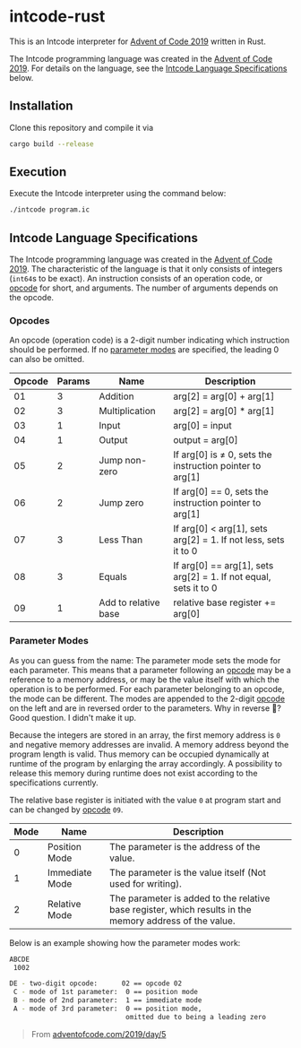 # intcode-rust

This is an Intcode interpreter for [Advent of Code 2019](https://www.adventofcode.com/2019) written in Rust.

The Intcode programming language was created in the [Advent of Code 2019](https://www.adventofcode.com/2019). For details on the language, see the [Intcode Language Specifications](#intcode-language-specifications) below.

## Installation

Clone this repository and compile it via

```bash
cargo build --release
```

## Execution

Execute the Intcode interpreter using the command below:

```bash
./intcode program.ic
```

## Intcode Language Specifications

The Intcode programming language was created in the [Advent of Code 2019](adventofcode.com/2019).
The characteristic of the language is that it only consists of integers (`int64`s to be exact). An instruction consists of an operation code, or [opcode](#opcodes) for short, and arguments. The number of arguments depends on the opcode.

### Opcodes

An opcode (operation code) is a 2-digit number indicating which instruction should be performed. If no [parameter modes](#parameter-modes) are specified, the leading 0 can also be omitted.

| Opcode | Params | Name                 | Description                                                  |
| ------ | ------ | -------------------- | ------------------------------------------------------------ |
| 01     | 3      | Addition             | arg[2] = arg[0] + arg[1]                                     |
| 02     | 3      | Multiplication       | arg[2] = arg[0] * arg[1]                                     |
| 03     | 1      | Input                | arg[0] = input                                               |
| 04     | 1      | Output               | output = arg[0]                                              |
| 05     | 2      | Jump non-zero        | If arg[0] is ≠ 0, sets the instruction pointer to arg[1]     |
| 06     | 2      | Jump zero            | If arg[0] == 0, sets the instruction pointer to arg[1]       |
| 07     | 3      | Less Than            | If arg[0] < arg[1], sets arg[2] = 1. If not less, sets it to 0 |
| 08     | 3      | Equals               | If arg[0] == arg[1], sets arg[2] = 1. If not equal, sets it to 0 |
| 09     | 1      | Add to relative base | relative base register += arg[0]                             |

### Parameter Modes

As you can guess from the name: The parameter mode sets the mode for each parameter. This means that a parameter following an [opcode](#opcodes) may be a reference to a memory address, or may be the value itself with which the operation is to be performed. For each parameter belonging to an opcode, the mode can be different. The modes are appended to the 2-digit [opcode](#opcodes) on the left and are in reversed order to the parameters. Why in reverse 🤷? Good question. I didn't make it up.

Because the integers are stored in an array, the first memory address is `0` and negative memory addresses are invalid. A memory address beyond the program length is valid. Thus memory can be occupied dynamically at runtime of the program by enlarging the array accordingly. A possibility to release this memory during runtime does not exist according to the specifications currently.

The relative base register is initiated with the value `0` at program start and can be changed by [opcode](#opcodes) `09`.

| Mode | Name           | Description                                                  |
| ---- | -------------- | ------------------------------------------------------------ |
| 0    | Position Mode  | The parameter is the address of the value.                   |
| 1    | Immediate Mode | The parameter is the value itself (Not used for writing).    |
| 2    | Relative Mode  | The parameter is added to the relative base register, which results in the memory address of the value. |

Below is an example showing how the parameter modes work:

```bash
ABCDE
 1002

DE - two-digit opcode:      02 == opcode 02
 C - mode of 1st parameter:  0 == position mode
 B - mode of 2nd parameter:  1 == immediate mode
 A - mode of 3rd parameter:  0 == position mode,
                             omitted due to being a leading zero
```
> From [adventofcode.com/2019/day/5](https://adventofcode.com/2019/day/5)
